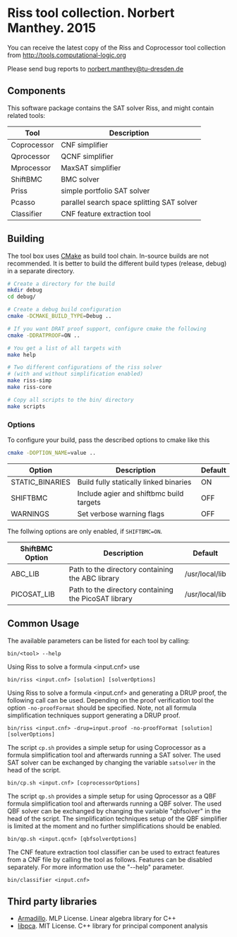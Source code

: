 # Riss tool collection. Norbert Manthey. 2015

You can receive the latest copy of the Riss and Coprocessor tool collection from
http://tools.computational-logic.org

Please send bug reports to norbert.manthey@tu-dresden.de


## Components

This software package contains the SAT solver Riss, and might contain related 
tools:

| Tool        | Description                                 |
| ----------- | ------------------------------------------- |
| Coprocessor |  CNF simplifier                             |
| Qprocessor  |  QCNF simplifier                            |
| Mprocessor  |  MaxSAT simplifier                          |
| ShiftBMC    |  BMC solver                                 |
| Priss       |  simple portfolio SAT solver                |
| Pcasso      |  parallel search space splitting SAT solver |
| Classifier  |  CNF feature extraction tool                |


## Building

The tool box uses [CMake](http://cmake.org/) as build tool chain. In-source
builds are not recommended. It is better to build the different build types
(release, debug) in a separate directory.

```bash
# Create a directory for the build
mkdir debug
cd debug/

# Create a debug build configuration
cmake -DCMAKE_BUILD_TYPE=Debug ..

# If you want DRAT proof support, configure cmake the following
cmake -DDRATPROOF=ON ..

# You get a list of all targets with
make help

# Two different configurations of the riss solver
# (with and without simplification enabled)
make riss-simp
make riss-core

# Copy all scripts to the bin/ directory
make scripts
```

### Options

To configure your build, pass the described options to cmake like this

```bash
cmake -DOPTION_NAME=value ..
```

| Option          | Description                                            | Default |
| --------------- | ------------------------------------------------------ | ------- |
| STATIC_BINARIES | Build fully statically linked binaries                 |      ON |
| SHIFTBMC        | Include agier and shiftbmc build targets               |     OFF |
| WARNINGS        | Set verbose warning flags                              |     OFF |

The follwing options are only enabled, if `SHIFTBMC=ON`.

| ShiftBMC Option | Description                                            | Default        |
| --------------- | ------------------------------------------------------ | -------------- |
| ABC_LIB         | Path to the directory containing the ABC library       | /usr/local/lib |
| PICOSAT_LIB     | Path to the directory containing the PicoSAT library   | /usr/local/lib |


## Common Usage

The available parameters can be listed for each tool by calling:

    bin/<tool> --help

Using Riss to solve a formula <input.cnf> use

    bin/riss <input.cnf> [solution] [solverOptions]

Using Riss to solve a formula <input.cnf> and generating a DRUP proof, the 
following call can be used. Depending on the proof verification tool the option
`-no-proofFormat` should be specified. Note, not all formula simplification
techniques support generating a DRUP proof.

    bin/riss <input.cnf> -drup=input.proof -no-proofFormat [solution] [solverOptions]

The script `cp.sh` provides a simple setup for using Coprocessor as a formula
simplification tool and afterwards running a SAT solver. The used SAT solver can
be exchanged by changing the variable `satsolver` in the head of the script.

    bin/cp.sh <input.cnf> [coprocessorOptions]

The script `qp.sh` provides a simple setup for using Qprocessor as a QBF formula
simplification tool and afterwards running a QBF solver. The used QBF solver can
be exchanged by changing the variable "qbfsolver" in the head of the script. The 
simplification techniques setup of the QBF simplifier is limited at the moment 
and no further simplifications should be enabled.

    bin/qp.sh <input.qcnf> [qbfsolverOptions]

The CNF feature extraction tool classifier can be used to extract features from
a CNF file by calling the tool as follows. Features can be disabled separately.
For more information use the "--help" parameter.

    bin/classifier <input.cnf>


## Third party libraries

 * [Armadillo](http://arma.sourceforge.net/). MLP License. Linear algebra library for C++
 * [libpca](http://sourceforge.net/projects/libpca/). MIT License. C++ library for principal component analysis
